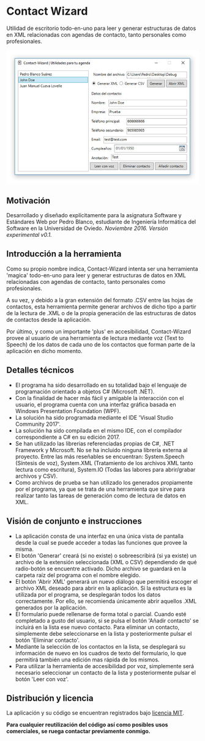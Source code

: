 # Contact Wizard
Utilidad de escritorio todo-en-uno para leer y generar estructuras de datos en XML relacionadas con agendas de contacto, tanto personales como profesionales.

![](https://github.com/pedrytus/ContactWizard/blob/master/graphics/contactwizard.jpg "Contact Wizard en funcionamiento.")

## Motivación
Desarrollado y diseñado explícitamente para la asignatura Software y Estándares Web por Pedro Blanco, estudiante de Ingeniería Informática del Software en la Universidad de Oviedo.
_Noviembre 2016. Versión experimental v0.1._

## Introducción a la herramienta
Como su propio nombre indica, Contact-Wizard intenta ser una herramienta 'magica' todo-en-uno para leer y generar estructuras de datos en XML relacionadas con agendas de contacto, tanto personales como profesionales.

A su vez, y debido a la gran extensión del formato .CSV entre las hojas de contactos, esta herramienta permite generar archivos de dicho tipo a partir de la lectura de .XML o de la propia generación de las estructuras de datos de contactos desde la aplicación.

Por último, y como un importante 'plus' en accesibilidad, Contact-Wizard provee al usuario de una herramienta de lectura mediante voz (Text to Speech) de los datos de cada uno de los contactos que forman parte de la aplicación en dicho momento.

## Detalles técnicos
- El programa ha sido desarrollado en su totalidad bajo el lenguaje de programación orientado a objetos C# (Microsoft .NET).
- Con la finalidad de hacer más fácil y amigable la interacción con el usuario, el programa cuenta con una interfaz gráfica basada en Windows Presentation Foundation (WPF).
- La solución ha sido programada mediante el IDE 'Visual Studio Community 2017'.
- La solución ha sido compilada en el mismo IDE, con el compilador correspondiente a C# en su edición 2017.
- Se han utilizado las librerias referenciadas propias de C#, .NET Framework y Microsoft. No se ha incluido ninguna librería externa al proyecto. Entre las más reseñables se encuentran: System.Speech (Síntesis de voz), System.XML (Tratamiento de los archivos XML tanto lectura como escritura), System.IO (Todas las labores para abrir/grabar archivos y CSV).
- Como archivos de prueba se han utilizado los generados propiamente por el programa, ya que se trata de una herramienta que sirve para realizar tanto las tareas de generación como de lectura de datos en XML.

## Visión de conjunto e instrucciones
- La aplicación consta de una interfaz en una única vista de pantalla desde la cual se puede acceder a todas las funciones que provee la misma.
- El botón 'Generar' creará (si no existe) o sobreescribirá (si ya existe) un archivo de la extensión seleccionada (XML o CSV) dependiendo de qué radio-botón se encuentre activado. Dicho archivo se guardará en la carpeta raíz del programa con el nombre elegido.
- El botón 'Abrir XML' generará un nuevo diálogo que permitirá escoger el archivo XML deseado para abrir en la aplicación. Si la estructura es la utilizada por el programa, se desplegarán todos los datos correctamente. Por ello, se recomienda únicamente abrir aquellos .XML generados por la aplicación.
- El formulario puede rellenarse de forma total o parcial. Cuando esté completado a gusto del usuario, si se pulsa el botón 'Añadir contacto' se incluirá en la lista ese nuevo contacto. Para eliminar un contacto, simplemente debe seleccionarse en la lista y posteriormente pulsar el botón 'Eliminar contacto'.
- Mediante la selección de los contactos en la lista, se desplegará su información de nuevo en los cuadros de texto del formulario, lo que permitirá también una edición mas rápida de los mismos.
- Para utilizar la herramienta de accesibilidad por voz, simplemente será necesario seleccionar un contacto de la lista y posteriormente pulsar el botón 'Leer con voz'.

## Distribución y licencia
La aplicación y su código se encuentran registrados bajo [licencia MIT](https://github.com/pedrytus/ContactWizard/blob/master/LICENSE).

**Para cualquier reutilización del código así como posibles usos comerciales, se ruega contactar previamente conmigo.**
